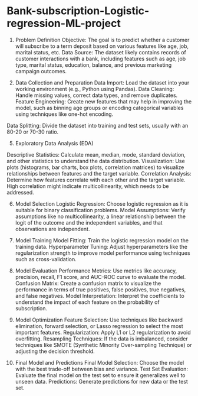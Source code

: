 # Bank-subscription-Logistic-regression-ML-project




1. Problem Definition
Objective: The goal is to predict whether a customer will subscribe to a term deposit based on various features like age, job, marital status, etc.
Data Source: The dataset likely contains records of customer interactions with a bank, including features such as age, job type, marital status, education, balance, and previous marketing campaign outcomes.

3. Data Collection and Preparation
Data Import: Load the dataset into your working environment (e.g., Python using Pandas).
Data Cleaning: Handle missing values, correct data types, and remove duplicates.
Feature Engineering: Create new features that may help in improving the model, such as binning age groups or encoding categorical variables using techniques like one-hot encoding.

Data Splitting: Divide the dataset into training and test sets, usually with an 80-20 or 70-30 ratio.

5. Exploratory Data Analysis (EDA)

Descriptive Statistics: Calculate mean, median, mode, standard deviation, and other statistics to understand the data distribution.
Visualization: Use plots (histograms, bar charts, box plots, correlation matrices) to visualize relationships between features and the target variable.
Correlation Analysis: Determine how features correlate with each other and the target variable. High correlation might indicate multicollinearity, which needs to be addressed.

6. Model Selection
Logistic Regression: Choose logistic regression as it is suitable for binary classification problems.
Model Assumptions: Verify assumptions like no multicollinearity, a linear relationship between the logit of the outcome and the independent variables, and that observations are independent.

8. Model Training
Model Fitting: Train the logistic regression model on the training data.
Hyperparameter Tuning: Adjust hyperparameters like the regularization strength to improve model performance using techniques such as cross-validation.

10. Model Evaluation
Performance Metrics: Use metrics like accuracy, precision, recall, F1 score, and AUC-ROC curve to evaluate the model.
Confusion Matrix: Create a confusion matrix to visualize the performance in terms of true positives, false positives, true negatives, and false negatives.
Model Interpretation: Interpret the coefficients to understand the impact of each feature on the probability of subscription.

12. Model Optimization
Feature Selection: Use techniques like backward elimination, forward selection, or Lasso regression to select the most important features.
Regularization: Apply L1 or L2 regularization to avoid overfitting.
Resampling Techniques: If the data is imbalanced, consider techniques like SMOTE (Synthetic Minority Over-sampling Technique) or adjusting the decision threshold.

14. Final Model and Predictions
Final Model Selection: Choose the model with the best trade-off between bias and variance.
Test Set Evaluation: Evaluate the final model on the test set to ensure it generalizes well to unseen data.
Predictions: Generate predictions for new data or the test set.

